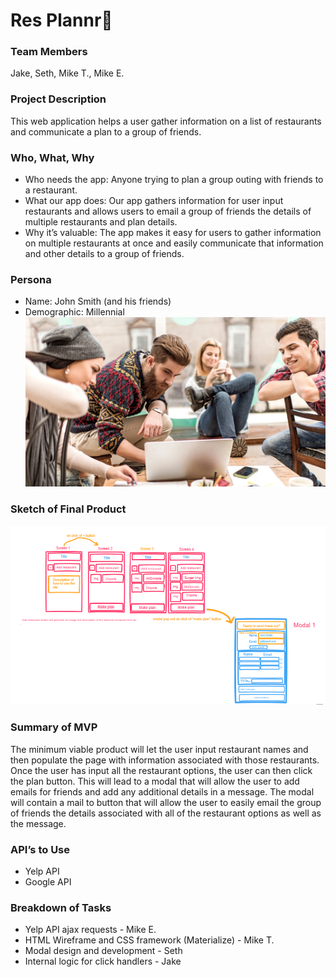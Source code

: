 # Res Plannr:bug:

### Team Members
Jake, Seth, Mike T., Mike E.

### Project Description
This web application helps a user gather information on a list of restaurants and communicate a plan to a group of friends.  

### Who, What, Why
* Who needs the app: Anyone trying to plan a group outing with friends to a restaurant.
* What our app does: Our app gathers information for user input restaurants and allows users to email a group of friends the details of multiple restaurants and plan details.  
* Why it’s valuable: The app makes it easy for users to gather information on multiple restaurants at once and easily communicate that information and other details to a group of friends.

### Persona
* Name: John Smith (and his friends)
* Demographic: Millennial
![Persona Image](assets/images/personaImage.png)

### Sketch of Final Product
![Sketch](assets/images/sketch.png)

### Summary of MVP 
The minimum viable product will let the user input restaurant names and then populate the page with information associated with those restaurants.  Once the user has input all the restaurant options, the user can then click the plan button.  This will lead to a modal that will allow the user to add emails for friends and add any additional details in a message.  The modal will contain a mail to button that will allow the user to easily email the group of friends the details associated with all of the restaurant options as well as the message.  

### API’s to Use
* Yelp API
* Google API

### Breakdown of Tasks
* Yelp API ajax requests - Mike E.
* HTML Wireframe and CSS framework (Materialize) - Mike T.
* Modal design and development - Seth
* Internal logic for click handlers - Jake
